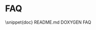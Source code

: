 # FAQ

<!-- IMPORTANT: Keep the line above as the first line. -->
<!-- This file is a static page and included in the CMakeLists.txt file. -->

<!-- Include the content of README.md between the pair of markers DOXYGEN FAQ. -->

\snippet{doc} README.md DOXYGEN FAQ
